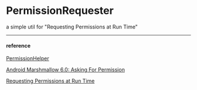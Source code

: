 # PermissionRequester
a simple util for "Requesting Permissions at Run Time"

---
#### reference 
[PermissionHelper](https://github.com/k0shk0sh/PermissionHelper)

[Android Marshmallow 6.0: Asking For Permission](https://www.youtube.com/watch?v=iZqDdvhTZj0)

[Requesting Permissions at Run Time](https://developer.android.com/training/permissions/requesting.html)
